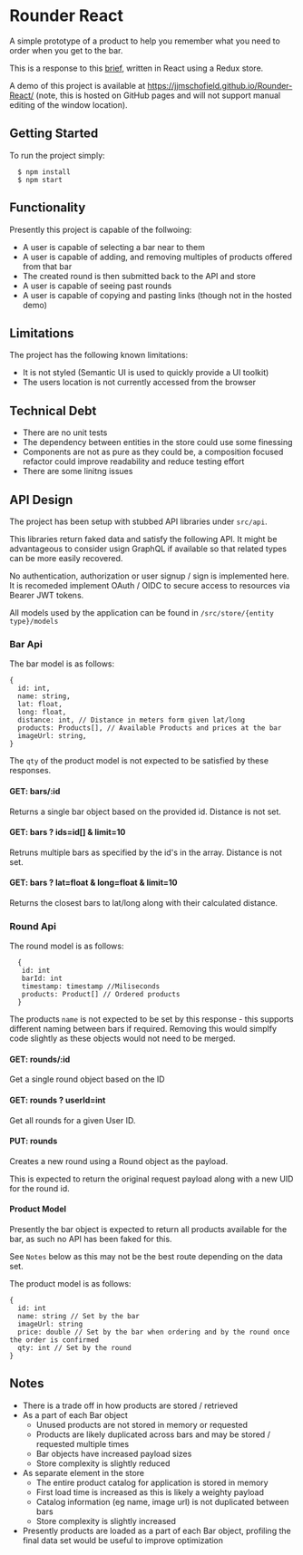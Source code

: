 # Rounder React
A simple prototype of a product to help you remember what you need to order when you get to the bar.

This is a response to this [brief](BRIEF.md), written in React using a Redux store.

A demo of this project is available at https://jjmschofield.github.io/Rounder-React/ (note, this is hosted on GitHub pages and will not support manual editing of the window location).

## Getting Started
To run the project simply:
```
  $ npm install
  $ npm start
```

## Functionality
Presently this project is capable of the follwoing:

* A user is capable of selecting a bar near to them
* A user is capable of adding, and removing multiples of products offered from that bar
* The created round is then submitted back to the API and store
* A user is capable of seeing past rounds
* A user is capable of copying and pasting links (though not in the hosted demo)

## Limitations
The project has the following known limitations:

* It is not styled (Semantic UI is used to quickly provide a UI toolkit)
* The users location is not currently accessed from the browser

## Technical Debt
* There are no unit tests
* The dependency between entities in the store could use some finessing
* Components are not as pure as they could be, a composition focused refactor could improve readability and reduce testing effort
* There are some linitng issues

## API Design
The project has been setup with stubbed API libraries under `src/api`.

This libraries return faked data and satisfy the following API. It might be advantageous to consider usign GraphQL if available
so that related types can be more easily recovered.

No authentication, authorization or user signup / sign is implemented here. It is recomeded implement OAuth / OIDC to secure access to resources via Bearer JWT tokens.

All models used by the application can be found in `/src/store/{entity type}/models`

### Bar Api
The bar model is as follows:

```
{
  id: int,
  name: string,
  lat: float,
  long: float,
  distance: int, // Distance in meters form given lat/long
  products: Products[], // Available Products and prices at the bar
  imageUrl: string,
}
```

The `qty` of the product model is not expected to be satisfied by these responses.

#### GET: bars/:id
Returns a single bar object based on the provided id. Distance is not set.

#### GET: bars ? ids=id[] & limit=10
Retruns multiple bars as specified by the id's in the array. Distance is not set.

#### GET: bars ? lat=float & long=float & limit=10
Returns the closest bars to lat/long along with their calculated distance.

### Round Api
The round model is as follows:
```
  {
   id: int
   barId: int
   timestamp: timestamp //Miliseconds
   products: Product[] // Ordered products
  }
```
The products `name` is not expected to be set by this response - this supports different naming between bars if required. Removing this would simplfy code slightly as these objects would not need to be merged.

#### GET: rounds/:id
Get a single round object based on the ID

#### GET: rounds ? userId=int
Get all rounds for a given User ID.

#### PUT: rounds
Creates a new round using a Round object as the payload.

This is expected to return the original request payload along with a new UID for the round id.

#### Product Model
Presently the bar object is expected to return all products available for the bar, as such no API has been faked for this.

See `Notes` below as this may not be the best route depending on the data set.

The product model is as follows:
```
{
  id: int
  name: string // Set by the bar
  imageUrl: string
  price: double // Set by the bar when ordering and by the round once the order is confirmed
  qty: int // Set by the round
}
```

## Notes
* There is a trade off in how products are stored / retrieved
 * As a part of each Bar object
   * Unused products are not stored in memory or requested
   * Products are likely duplicated across bars and may be stored / requested multiple times
   * Bar objects have increased payload sizes
   * Store complexity is slightly reduced
 * As separate element in the store
   * The entire product catalog for application is stored in memory
   * First load time is increased as this is likely a weighty payload
   * Catalog information (eg name, image url) is not duplicated between bars
   * Store complexity is slightly increased
 * Presently products are loaded as a part of each Bar object, profiling the final data set would be useful to improve optimization

